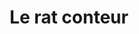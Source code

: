 ---
title: "Le rat conteur"
url: /neuchatel/le-rat-conteur-rue-de-la-pierre-a-mazel/
shop: Bücher
---